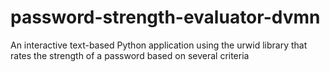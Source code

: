 # password-strength-evaluator-dvmn
An interactive text-based Python application using the urwid library that rates the strength of a password based on several criteria
